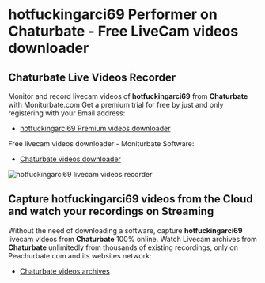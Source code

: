 # hotfuckingarci69 Performer on Chaturbate - Free LiveCam videos downloader

## Chaturbate Live Videos Recorder

Monitor and record livecam videos of **hotfuckingarci69** from **Chaturbate** with Moniturbate.com
Get a premium trial for free by just and only registering with your Email address:
* [hotfuckingarci69 Premium videos downloader](https://moniturbate.com/request-demo-licence-key.html)

Free livecam videos downloader - Moniturbate Software:
* [Chaturbate videos downloader](https://moniturbate.com/moniturbate-download-software.html)

![hotfuckingarci69 livecam videos recorder](https://peachurnet.com/templates/moniturbate-software.png)


## Capture hotfuckingarci69 videos from the Cloud and watch your recordings on Streaming

Without the need of downloading a software, capture **hotfuckingarci69** livecam videos from **Chaturbate** 100% online.
Watch Livecam archives from **Chaturbate** unlimitedly from thousands of existing recordings, only on Peachurbate.com and its websites network:
* [Chaturbate videos archives](https://peachurnet.com/)